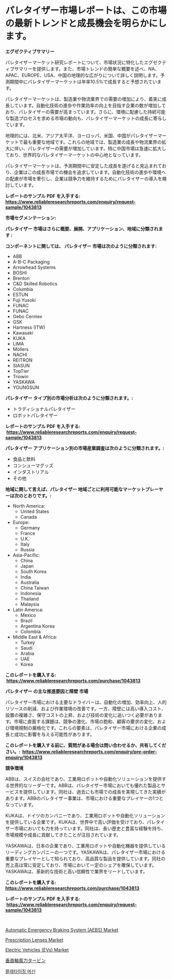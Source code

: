 <p><h1>パレタイザー市場レポートは、この市場の最新トレンドと成長機会を明らかにします。</h1></p><p><strong>エグゼクティブサマリー</strong></p>
<p><p>パレタイザーマーケット研究レポートについて、市場状況に特化したエグゼクティブサマリーを提供します。また、市場トレンドの簡単な概要を述べ、NA、APAC、EUROPE、USA、中国の地理的な広がりについて詳しく説明します。予測期間中にパレタイザーマーケットは年率10.5%で成長すると予想されています。</p><p>パレタイザーマーケットは、製造業や物流業界での需要の増加により、着実に成長しています。自動化技術の進歩や作業効率の向上を目指す企業の数が増加しており、パレタイザーの需要が高まっています。さらに、環境に配慮した持続可能な製造プロセスを求める市場の動向も、パレタイザーマーケットの成長に寄与しています。</p><p>地理的には、北米、アジア太平洋、ヨーロッパ、米国、中国がパレタイザーマーケットで最も重要な地域です。これらの地域では、製造業の成長や物流業界の拡大に伴い、パレタイザーの需要が増加しています。特に中国市場は急速に拡大しており、世界的なパレタイザーマーケットの中心地となっています。</p><p>パレタイザーマーケットは、予測期間中に安定した成長を遂げると見込まれており、企業はこの成長市場での機会を追求しています。自動化技術の進歩や環境への配慮が市場を牽引し、企業は競争力を維持するためにパレタイザーの導入を検討しています。</p></p>
<p><strong>レポートのサンプル PDF を入手する: <a href="https://www.reliableresearchreports.com/enquiry/request-sample/1043813">https://www.reliableresearchreports.com/enquiry/request-sample/1043813</a></strong></p>
<p><strong>市場セグメンテーション:</strong></p>
<p><strong> パレタイザー 市場はさらに概要、展開、アプリケーション、地域に分類されます :</strong></p>
<p><strong>コンポーネントに関しては、 パレタイザー 市場は次のように分類されます: &nbsp;</strong></p>
<p><ul><li>ABB</li><li>A-B-C Packaging</li><li>Arrowhead Systems</li><li>BOSHI</li><li>Brenton</li><li>C&D Skilled Robotics</li><li>Columbia</li><li>ESTUN</li><li>Fuji Yusoki</li><li>FUNAC</li><li>FUNAC</li><li>Gebo Cermex</li><li>GSK</li><li>Hartness (ITW)</li><li>Kawasaki</li><li>KUKA</li><li>LIMA</li><li>Möllers</li><li>NACHI</li><li>REITRON</li><li>SIASUN</li><li>TopTier</li><li>Triowin</li><li>YASKAWA</li><li>YOUNGSUN</li></ul></p>
<p><strong> パレタイザー タイプ別の市場分析は次のように分類されます。:</strong></p>
<p><ul><li>トラディショナルパレタイザー</li><li>ロボットパレタイザー</li></ul></p>
<p><strong>レポートのサンプル PDF を入手する: &nbsp;<a href="https://www.reliableresearchreports.com/enquiry/request-sample/1043813">https://www.reliableresearchreports.com/enquiry/request-sample/1043813</a></strong></p>
<p><strong> パレタイザー アプリケーション別の市場産業調査は次のように分類されます。:</strong></p>
<p><ul><li>食品と飲料</li><li>コンシューマグッズ</li><li>インダストリアル</li><li>その他</li></ul></p>
<p><strong>地域に関して言えば、パレタイザー 地域ごとに利用可能なマーケットプレーヤーは次のとおりです。:</strong></p>
<p><ul>
    <li>
        North America:
        <ul>
            <li>United States</li>
            <li>Canada</li>
        </ul>
    </li>
    <li>
        Europe:
        <ul>
            <li>Germany</li>
            <li>France</li>
            <li>U.K.</li>
            <li>Italy</li>
            <li>Russia</li>
        </ul>
    </li>
    <li>
        Asia-Pacific:
        <ul>
            <li>China</li>
            <li>Japan</li>
            <li>South Korea</li>
            <li>India</li>
            <li>Australia</li>
            <li>China Taiwan</li>
            <li>Indonesia</li>
            <li>Thailand</li>
            <li>Malaysia</li>
        </ul>
    </li>
    <li>
        Latin America:
        <ul>
            <li>Mexico</li>
            <li>Brazil</li>
            <li>Argentina Korea</li>
            <li>Colombia</li>
        </ul>
    </li>
    <li>
        Middle East & Africa:
        <ul>
            <li>Turkey</li>
            <li>Saudi</li>
            <li>Arabia</li>
            <li>UAE</li>
            <li>Korea</li>
        </ul>
    </li>
    </ul></p>
<p><strong>このレポートを購入する: &nbsp;<a href="https://www.reliableresearchreports.com/purchase/1043813">https://www.reliableresearchreports.com/purchase/1043813</a></strong></p>
<p><strong>パレタイザー の主な推進要因と障壁 市場</strong></p>
<p><p>パレタイザー市場における主要なドライバーは、自動化の増加、効率向上、人的リソースの削減、および作業環境の改善です。一方、障壁には高い導入コスト、設置の複雑さ、保守コストの上昇、および技術の変化に追いつく必要があります。市場に直面する課題は、競争の激化、市場の飽和、顧客の要求の変化、および環境規制の厳格化です。これらの要素は、パレタイザー市場における企業の成長と成功に影響を与える可能性があります。</p></p>
<p><strong>このレポートを購入する前に、質問がある場合は問い合わせるか、共有してください。:&nbsp; <a href="https://www.reliableresearchreports.com/enquiry/pre-order-enquiry/1043813">https://www.reliableresearchreports.com/enquiry/pre-order-enquiry/1043813</a></strong></p>
<p><strong>競争環境</strong></p>
<p><p>ABBは、スイスの会社であり、工業用ロボットや自動化ソリューションを提供する世界的なリーダーです。ABBは、パレタイザー市場においても優れた製品とサービスを提供しています。同社は、過去にも市場での成長を実現してきた実績があります。ABBのパレタイザー事業は、市場における重要なプレイヤーの1つとなっています。</p><p>KUKAは、ドイツのカンパニーであり、工業用ロボットや自動化ソリューションを提供している企業です。KUKAは、世界中で高い評価を受けており、パレタイザー市場においても力を持っています。同社は、長い歴史と豊富な経験を持ち、市場規模や成長に貢献してきたことが注目されています。</p><p>YASKAWAは、日本の企業であり、工業用ロボットや自動化機器を提供しているリーディングカンパニーの一つです。YASKAWAは、パレタイザー市場における重要なプレイヤーとして知られており、高品質な製品を提供しています。同社の売上高は常に安定しており、市場において一定のシェアを確保しています。YASKAWAは、革新的な技術と高い信頼性で業界をリードしています。</p></p>
<p><strong>このレポートを購入する: &nbsp; <a href="https://www.reliableresearchreports.com/purchase/1043813">https://www.reliableresearchreports.com/purchase/1043813</a></strong></p>
<p><strong>レポートのサンプル PDF を入手する: &nbsp;<a href="https://www.reliableresearchreports.com/enquiry/request-sample/1043813">https://www.reliableresearchreports.com/enquiry/request-sample/1043813</a></strong><strong></strong></p>
<p>&nbsp;</p>
<p><p><a href="https://github.com/NorbertYates/Market-Research-Report-List-3/blob/main/automatic-emergency-braking-system-aebs-market.md">Automatic Emergency Braking System (AEBS) Market</a></p><p><a href="https://issuu.com/reportprime-2/docs/prescription-lenses-market-size-2030.pptx">Prescription Lenses Market</a></p><p><a href="https://github.com/prosalinda88/Market-Research-Report-List-3/blob/main/electric-vehicles-evs-market.md">Electric Vehicles (EVs) Market</a></p><p><a href="https://github.com/bevdtkn4419963/Market-Research-Report-List-1/blob/main/9053628188700.md">垂直軸風力タービン</a></p><p><a href="https://github.com/vsoq0zknh59/Market-Research-Report-List-1/blob/main/6135327188605.md">팔레타이징 머신</a></p></p>